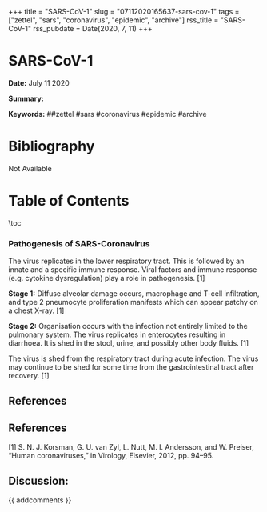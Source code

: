 +++
title = "SARS-CoV-1"
slug = "07112020165637-sars-cov-1"
tags = ["zettel", "sars", "coronavirus", "epidemic", "archive"]
rss_title = "SARS-CoV-1"
rss_pubdate = Date(2020, 7, 11)
+++



SARS-CoV-1
=========

**Date:** July 11 2020

**Summary:** 

**Keywords:** ##zettel #sars #coronavirus #epidemic  #archive

Bibliography
==========

Not Available

Table of Contents
=========

\toc

### Pathogenesis of SARS-Coronavirus

The virus replicates in the lower respiratory tract. This is followed by an innate and a specific immune response. Viral factors and immune response (e.g. cytokine dysregulation) play a role in pathogenesis. [1]

**Stage 1:** Diffuse alveolar damage occurs, macrophage and T-cell infiltration, and type 2 pneumocyte proliferation manifests which can appear patchy on a chest X-ray. [1]

**Stage 2:** Organisation occurs with the infection not entirely limited to the pulmonary system. The virus replicates in enterocytes resulting in diarrhoea. It is shed in the stool, urine, and possibly other body fluids. [1]

The virus is shed from the respiratory tract during acute infection. The virus may continue to be shed for some time from the gastrointestinal tract after recovery. [1]

## References

## References

[1] S. N. J. Korsman, G. U. van Zyl, L. Nutt, M. I. Andersson, and W. Preiser, “Human coronaviruses,” in Virology, Elsevier, 2012, pp. 94–95.
## Discussion: 

{{ addcomments }}
